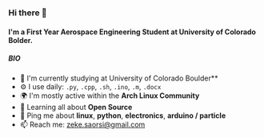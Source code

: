 ### Hi there 👋

#### I'm a First Year Aerospace Engineering Student at University of Colorado Bolder.

##### BIO

- 🏢 I'm currently studying at University of Colorado Boulder**
- ⚙️ I use daily: `.py`, `.cpp`, `.sh`, `.ino`, `.m`, `.docx`
- 🌍 I'm mostly active within the **Arch Linux Community**
- 🌱 Learning all about **Open Source**
- 💬 Ping me about **linux**, **python**, **electronics**, **arduino / particle**
- 📫 Reach me: zeke.saorsi@gmail.com
